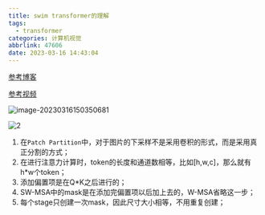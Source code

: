```yaml
---
title: swim transformer的理解
tags:
  - transformer
categories: 计算机视觉
abbrlink: 47606
date: 2023-03-16 14:43:04
---
```


[参考博客](https://blog.csdn.net/qq_37541097/article/details/121119988)

[参考视频](https://www.bilibili.com/video/BV1pL4y1v7jC/?spm_id_from=333.788&vd_source=0a0fc78c4f646862160e365c9909f8f7)

![image-20230316150350681](https://myforpicgo.oss-cn-beijing.aliyuncs.com/image/202303161503723.png)

![2](https://myforpicgo.oss-cn-beijing.aliyuncs.com/image/202303161450636.png)

1. 在`Patch Partition`中，对于图片的下采样不是采用卷积的形式，而是采用真正分割的方式；
2. 在进行注意力计算时，token的长度和通道数相等，比如[h,w,c]，那么就有h*w个token；
3. 添加偏置项是在Q*K之后进行的；
4. SW-MSA中的mask是在添加完偏置项以后加上去的，W-MSA省略这一步；
5. 每个stage只创建一次mask，因此尺寸大小相等，不用重复创建；
